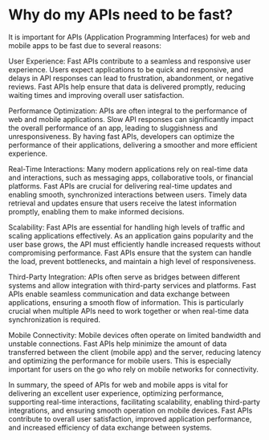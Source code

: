 # Why do my APIs need to be fast?

It is important for APIs (Application Programming Interfaces) for web and mobile apps to be fast due to several reasons:

User Experience: Fast APIs contribute to a seamless and responsive user experience. Users expect applications to be quick and responsive, and delays in API responses can lead to frustration, abandonment, or negative reviews. Fast APIs help ensure that data is delivered promptly, reducing waiting times and improving overall user satisfaction.

Performance Optimization: APIs are often integral to the performance of web and mobile applications. Slow API responses can significantly impact the overall performance of an app, leading to sluggishness and unresponsiveness. By having fast APIs, developers can optimize the performance of their applications, delivering a smoother and more efficient experience.

Real-Time Interactions: Many modern applications rely on real-time data and interactions, such as messaging apps, collaborative tools, or financial platforms. Fast APIs are crucial for delivering real-time updates and enabling smooth, synchronized interactions between users. Timely data retrieval and updates ensure that users receive the latest information promptly, enabling them to make informed decisions.

Scalability: Fast APIs are essential for handling high levels of traffic and scaling applications effectively. As an application gains popularity and the user base grows, the API must efficiently handle increased requests without compromising performance. Fast APIs ensure that the system can handle the load, prevent bottlenecks, and maintain a high level of responsiveness.

Third-Party Integration: APIs often serve as bridges between different systems and allow integration with third-party services and platforms. Fast APIs enable seamless communication and data exchange between applications, ensuring a smooth flow of information. This is particularly crucial when multiple APIs need to work together or when real-time data synchronization is required.

Mobile Connectivity: Mobile devices often operate on limited bandwidth and unstable connections. Fast APIs help minimize the amount of data transferred between the client (mobile app) and the server, reducing latency and optimizing the performance for mobile users. This is especially important for users on the go who rely on mobile networks for connectivity.

In summary, the speed of APIs for web and mobile apps is vital for delivering an excellent user experience, optimizing performance, supporting real-time interactions, facilitating scalability, enabling third-party integrations, and ensuring smooth operation on mobile devices. Fast APIs contribute to overall user satisfaction, improved application performance, and increased efficiency of data exchange between systems.